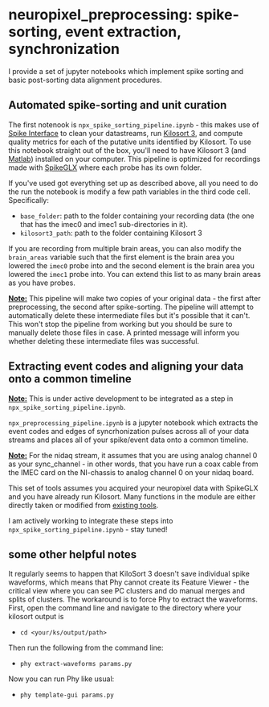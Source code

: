 # neuropixel_preprocessing: spike-sorting, event extraction, synchronization

I provide a set of jupyter notebooks which implement spike sorting and basic post-sorting data alignment procedures. 

## Automated spike-sorting and unit curation

The first notenook is `npx_spike_sorting_pipeline.ipynb` - this makes use of [Spike Interface](https://spikeinterface.readthedocs.io/en/latest/) to clean your datastreams, run [Kilosort 3](https://github.com/MouseLand/Kilosort), and compute quality metrics for each of the putative units identified by Kilosort. To use this notebook straight out of the box, you'll need to have Kilosort 3 (and [Matlab](https://www.mathworks.com/products/matlab.html)) installed on your computer. This pipeline is optimized for recordings made with [SpikeGLX](https://billkarsh.github.io/SpikeGLX/) where each probe has its own folder. 

If you've used got everything set up as described above, all you need to do the run the notebook is modify a few path variables in the third code cell. Specifically:
- `base_folder`: path to the folder containing your recording data (the one that has the imec0 and imec1 sub-directories in it). 
- `kilosort3_path`: path to the folder containing Kilosort 3

If you are recording from multiple brain areas, you can also modify the `brain_areas` variable such that the first element is the brain area you lowered the `imec0` probe into and the second element is the brain area you lowered the `imec1` probe into. You can extend this list to as many brain areas as you have probes. 

**<ins>Note:</ins>** This pipeline will make two copies of your original data - the first after preprocessing, the second after spike-sorting. The pipeline will attempt to automatically delete these intermediate files but it's possible that it can't. This won't stop the pipeline from working but you should be sure to manually delete those files in case. A printed message will inform you whether deleting these intermediate files was successful. 

## Extracting event codes and aligning your data onto a common timeline

**<ins>Note:</ins>** This is under active development to be integrated as a step in `npx_spike_sorting_pipeline.ipynb`. 

`npx_preprocessing_pipeline.ipynb` is a jupyter notebook which extracts the event codes and edges of syncrhonization pulses across all of your data streams and places all of your spike/event data onto a common timeline. 

**<ins>Note:</ins>** For the nidaq stream, it assumes that you are using analog channel 0 as your sync_channel - in other words, that you have run a coax cable from the IMEC card on the NI-chassis to analog channel 0 on your nidaq board. 

This set of tools assumes you acquired your neuropixel data with SpikeGLX and you have already run Kilosort. Many functions in the module are either directly taken or modified from [existing tools](https://github.com/jenniferColonell/Neuropixels_evaluation_tools). 

I am actively working to integrate these steps into `npx_spike_sorting_pipeline.ipynb` - stay tuned! 


## some other helpful notes
It regularly seems to happen that KiloSort 3 doesn't save individual spike waveforms, which means that Phy cannot create its Feature Viewer - the critical view where you can see PC clusters and do manual merges and splits of clusters. The workaround is to force Phy to extract the waveforms. First, open the command line and navigate to the directory where your kilosort output is 
- `cd <your/ks/output/path>`
  
Then run the following from the command line:
- `phy extract-waveforms params.py`

Now you can run Phy like usual:
- `phy template-gui params.py`

